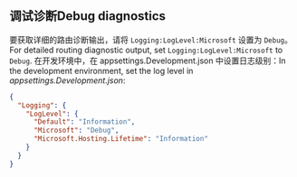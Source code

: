 ## <a name="debug-diagnostics"></a><span data-ttu-id="c303c-101">调试诊断</span><span class="sxs-lookup"><span data-stu-id="c303c-101">Debug diagnostics</span></span>

<span data-ttu-id="c303c-102">要获取详细的路由诊断输出，请将 `Logging:LogLevel:Microsoft` 设置为 `Debug`。</span><span class="sxs-lookup"><span data-stu-id="c303c-102">For detailed routing diagnostic output, set `Logging:LogLevel:Microsoft` to `Debug`.</span></span> <span data-ttu-id="c303c-103">在开发环境中，在 appsettings.Development.json 中设置日志级别：</span><span class="sxs-lookup"><span data-stu-id="c303c-103">In the development environment, set the log level in *appsettings.Development.json*:</span></span>

```json
{
  "Logging": {
    "LogLevel": {
      "Default": "Information",
      "Microsoft": "Debug",
      "Microsoft.Hosting.Lifetime": "Information"
    }
  }
}
```

